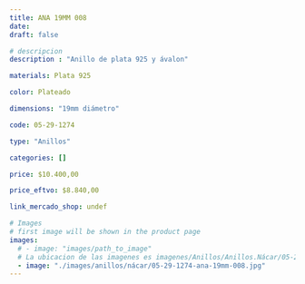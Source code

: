 ```yaml
---
title: ANA 19MM 008
date: 
draft: false

# descripcion
description : "Anillo de plata 925 y ávalon"

materials: Plata 925

color: Plateado

dimensions: "19mm diámetro"

code: 05-29-1274

type: "Anillos"

categories: []

price: $10.400,00

price_eftvo: $8.840,00

link_mercado_shop: undef

# Images
# first image will be shown in the product page
images:
  # - image: "images/path_to_image"
  # La ubicacion de las imagenes es imagenes/Anillos/Anillos.Nácar/05-29-1274-ana-19mm-008
  - image: "./images/anillos/nácar/05-29-1274-ana-19mm-008.jpg"
---
```

